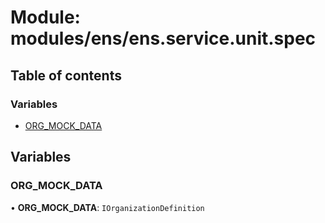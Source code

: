 # Module: modules/ens/ens.service.unit.spec

## Table of contents

### Variables

- [ORG\_MOCK\_DATA](modules_ens_ens_service_unit_spec.md#org_mock_data)

## Variables

### ORG\_MOCK\_DATA

• **ORG\_MOCK\_DATA**: `IOrganizationDefinition`
